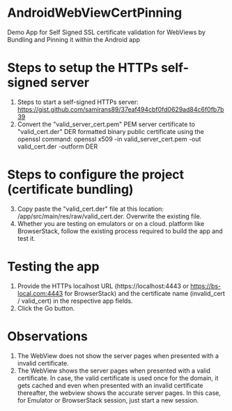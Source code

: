 # AndroidWebViewCertPinning
Demo App for Self Signed SSL certificate validation for WebViews by Bundling and Pinning it within the Android app

# Steps to setup the HTTPs self-signed server
1. Steps to start a self-signed HTTPs server: https://gist.github.com/samirans89/37eaf494cbf0fd0629ad84c6f0fb7b39
2. Convert the "valid_server_cert.pem" PEM server certificate to "valid_cert.der" DER formatted binary public certificate using the openssl command:
   openssl x509 -in valid_server_cert.pem -out valid_cert.der -outform DER
   
# Steps to configure the project (certificate bundling)
3. Copy paste the "valid_cert.der" file at this location: /app/src/main/res/raw/valid_cert.der. Overwrite the existing file.
4. Whether you are testing on emulators or on a cloud. platform like BrowserStack, follow the existing process required to build the app and test it.

# Testing the app
1. Provide the HTTPs localhost URL (https://localhost:4443 or https://bs-local.com:4443 for BrowserStack) and the certificate name (invalid_cert / valid_cert) in the respective app fields.
2. Click the Go button.

# Observations
1. The WebView does not show the server pages when presented with a invalid certificate.
2. The WebView shows the server pages when presented with a valid certificate. In case, the valid certificate is used once for the domain, it gets cached and even when presented with an invalid certificate thereafter, the webview shows the accurate server pages. In this case, for Emulator or BrowserStack session, just start a new session.


